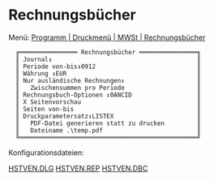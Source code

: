 # Rechnungsbücher #

Menü: [Programm | Druckmenü | MWSt | Rechnungsbücher](Menus.md)

```
  ╔════════════════ Rechnungsbücher ════════════════╗
  ║ Journal↕                                        ║
  ║ Periode von-bis↕0912                            ║
  ║ Währung ↕EUR                                    ║
  ║ Nur ausländische Rechnungen↕                    ║
  ║   Zwischensummen pro Periode                    ║
  ║ Rechnungsbuch-Optionen ↕0ANCID                  ║
  ║ X Seitenvorschau                                ║
  ║ Seiten von-bis                                  ║
  ║ Druckparametersatz↕LISTEX                       ║
  ║   PDF-Datei generieren statt zu drucken         ║
  ║   Dateiname .\temp.pdf                          ║
  ╚═════════════════════════════════════════════════╝
```


Konfigurationsdateien:

[HSTVEN.DLG](http://code.google.com/p/tim/source/browse/DLM/HST/HSTVEN.DLG)
[HSTVEN.REP](http://code.google.com/p/tim/source/browse/DLM/HST/HSTVEN.REP)
[HSTVEN.DBC](http://code.google.com/p/tim/source/browse/DLM/HST/HSTVEN.DBC)